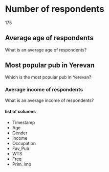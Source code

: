 # Number of respondents

175

## Average age of respondents

What is an average age of respondents?

## Most popular pub in Yerevan

Which is the most popular pub in Yerevan?

### Average income of respondents

What is an average income of respondents?

#### list of columns

* Timestamp
* Age
* Gender
* Income
* Occupation
* Fav_Pub
* WTS
* Freq
* Prim_Imp
